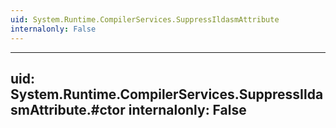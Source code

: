 ```yaml
---
uid: System.Runtime.CompilerServices.SuppressIldasmAttribute
internalonly: False
---
```


---
uid: System.Runtime.CompilerServices.SuppressIldasmAttribute.#ctor
internalonly: False
---
